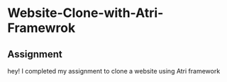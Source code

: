# Website-Clone-with-Atri-Framewrok
## Assignment
hey! I completed my assignment to clone a website using Atri framework
